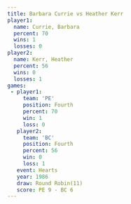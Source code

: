 ```yaml
---
title: Barbara Currie vs Heather Kerr
player1:               
  name: Currie, Barbara
  percent: 70          
  wins: 1              
  losses: 0            
player2:               
  name: Kerr, Heather  
  percent: 56          
  wins: 0              
  losses: 1            
games:
 - player1:          
     team: 'PE'      
     position: Fourth
     percent: 70     
     win: 1          
     loss: 0         
   player2:          
     team: 'BC'      
     position: Fourth
     percent: 56     
     win: 0          
     loss: 1         
   event: Hearts        
   year: 1986           
   draw: Round Robin(11)
   score: PE 9 - BC 6   
---
```

